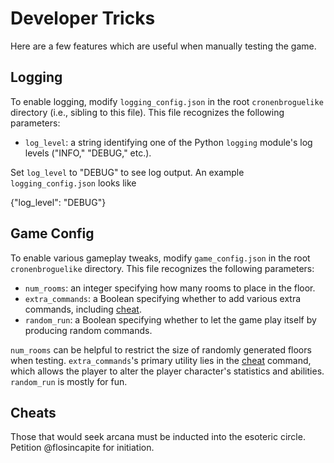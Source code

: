 # Developer Tricks

Here are a few features which are useful when manually testing the game.

## Logging

To enable logging, modify `logging_config.json` in the root `cronenbroguelike` directory (i.e., sibling to this file). This file recognizes the following parameters:

- `log_level`: a string identifying one of the Python `logging` module's log levels ("INFO," "DEBUG," etc.).

Set `log_level` to "DEBUG" to see log output. An example `logging_config.json` looks like

{"log\_level": "DEBUG"}

## Game Config

To enable various gameplay tweaks, modify `game_config.json` in the root `cronenbroguelike` directory. This file recognizes the following parameters:

- `num_rooms`: an integer specifying how many rooms to place in the floor.
- `extra_commands`: a Boolean specifying whether to add various extra commands, including [cheat](#cheat).
- `random_run`: a Boolean specifying whether to let the game play itself by producing random commands.

`num_rooms` can be helpful to restrict the size of randomly generated floors when testing. `extra_commands`'s primary utility lies in the [cheat](#cheats) command, which allows the player to alter the player character's statistics and abilities. `random_run` is mostly for fun.

## Cheats

Those that would seek arcana must be inducted into the esoteric circle. Petition @flosincapite for initiation.
